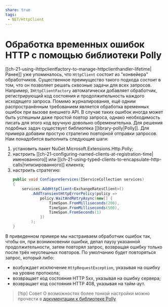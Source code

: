 ```yaml
---
share: true
tags:
 - NET/HttpClient
---
```

# Обработка временных ошибок HTTP с помощью библиотеки Polly
[[ch-21-using-ihttpclientfactory-to-manage-httpclienthandler-lifetime|Ранее]] уже упоминалось, что `HttpClient` состоит из "конвейера" обработчиков. Существенное преимущество такого подхода состоит в том, что он позволяет решать сквозные задачи для всех запросов. Например, `IHttpClientFactory` автоматически добавляет обработчик, регистрирующий код состояния и продолжительность каждого исходящего запроса.
Помимо журналирования, ещё одним распространённым требованием является обработка временных ошибок при вызове внешнего API. В случае таких ошибок иногда может быть успешным даже простой повтор запроса, однако необходимость писать для этого код вручную довольно обременительна.
Для решения подобных задач существует библиотека [[library-polly|Polly]]. Для примера добавим простую стратегию повторной отправки запросов. Нам понадобится выполнить следующие шаги:
1. установить пакет NuGet Microsoft.Extensions.Http.Polly;
2. настроить [[ch-21-configuring-named-clients-at-registration-time|именованного]] или [[ch-21-using-typed-clients-to-encapsulate-http-calls|типизированного]] клиента;
3. настроить стратегию:
	```csharp
	public void ConfigureServices(IServiceCollection services)
	{
		services.AddHttpClient<ExchangeRatesClient>()
			.AddTransientHttpErrorPolicy(policy =>
				policy.WaitAndRetryAsync(new[] {
					TimeSpan.FromMilliseconds(200),
					TimeSpan.FromMilliseconds(500),
					TimeSpan.FromSeconds(1)
				})
			);
	}
	```
	
В приведенном примере мы настраиваем обработчик ошибок так, чтобы он, при возникновении ошибки, делал паузу указанной продолжительности, затем повторял запрос, возвращая ошибку только после трёх неуспешных повторов. По умолчанию будет повторяться запрос, который либо:
- возбуждает исключение `HttpRequestException`, указывая на ошибку на уровне протокола;
- возвращает код состояния HTTP 5xx, указывая на ошибку сервера;
- возвращает код состояния HTTP 408, указывая на тайм-аут.

> [!tip] Совет
> О возможностях более тонкой настройки можно прочести в [документации к библиотеке Polly](https://github.com/App-vNext/Polly/wiki/Polly-and-HttpClientFactory)

